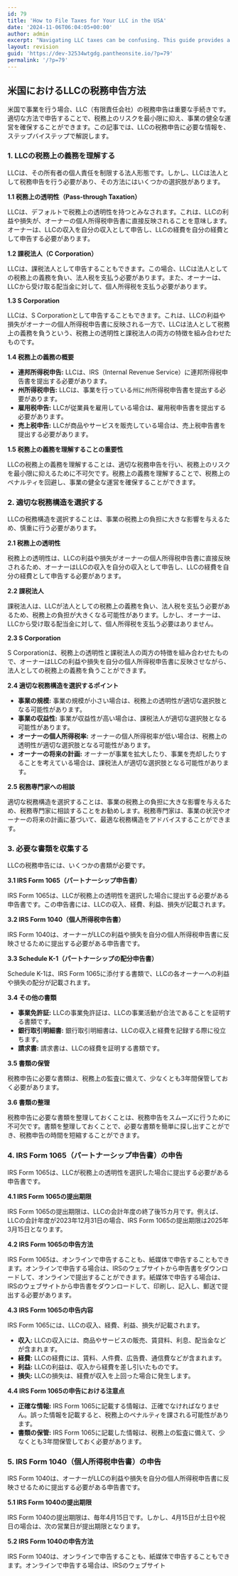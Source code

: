```yaml
---
id: 79
title: 'How to File Taxes for Your LLC in the USA'
date: '2024-11-06T06:04:05+00:00'
author: admin
excerpt: "Navigating LLC taxes can be confusing. This guide provides a comprehensive overview of filing your LLC taxes in the USA, including tax forms, deadlines, and common deductions. Learn how to maximize your tax savings and ensure compliance. \n"
layout: revision
guid: 'https://dev-32534wtgdg.pantheonsite.io/?p=79'
permalink: '/?p=79'
---
```


## 米国におけるLLCの税務申告方法

米国で事業を行う場合、LLC（有限責任会社）の税務申告は重要な手続きです。適切な方法で申告することで、税務上のリスクを最小限に抑え、事業の健全な運営を確保することができます。この記事では、LLCの税務申告に必要な情報を、ステップバイステップで解説します。

### 1. LLCの税務上の義務を理解する

LLCは、その所有者の個人責任を制限する法人形態です。しかし、LLCは法人として税務申告を行う必要があり、その方法にはいくつかの選択肢があります。

**1.1 税務上の透明性（Pass-through Taxation）**

LLCは、デフォルトで税務上の透明性を持つとみなされます。これは、LLCの利益や損失が、オーナーの個人所得税申告書に直接反映されることを意味します。オーナーは、LLCの収入を自分の収入として申告し、LLCの経費を自分の経費として申告する必要があります。

**1.2 課税法人（C Corporation）**

LLCは、課税法人として申告することもできます。この場合、LLCは法人としての税務上の義務を負い、法人税を支払う必要があります。また、オーナーは、LLCから受け取る配当金に対して、個人所得税を支払う必要があります。

**1.3 S Corporation**

LLCは、S Corporationとして申告することもできます。これは、LLCの利益や損失がオーナーの個人所得税申告書に反映される一方で、LLCは法人として税務上の義務を負うという、税務上の透明性と課税法人の両方の特徴を組み合わせたものです。

**1.4 税務上の義務の概要**

- **連邦所得税申告:** LLCは、IRS（Internal Revenue Service）に連邦所得税申告書を提出する必要があります。
- **州所得税申告:** LLCは、事業を行っている州に州所得税申告書を提出する必要があります。
- **雇用税申告:** LLCが従業員を雇用している場合は、雇用税申告書を提出する必要があります。
- **売上税申告:** LLCが商品やサービスを販売している場合は、売上税申告書を提出する必要があります。

**1.5 税務上の義務を理解することの重要性**

LLCの税務上の義務を理解することは、適切な税務申告を行い、税務上のリスクを最小限に抑えるために不可欠です。税務上の義務を理解することで、税務上のペナルティを回避し、事業の健全な運営を確保することができます。

### 2. 適切な税務構造を選択する

LLCの税務構造を選択することは、事業の税務上の負担に大きな影響を与えるため、慎重に行う必要があります。

**2.1 税務上の透明性**

税務上の透明性は、LLCの利益や損失がオーナーの個人所得税申告書に直接反映されるため、オーナーはLLCの収入を自分の収入として申告し、LLCの経費を自分の経費として申告する必要があります。

**2.2 課税法人**

課税法人は、LLCが法人としての税務上の義務を負い、法人税を支払う必要があるため、税務上の負担が大きくなる可能性があります。しかし、オーナーは、LLCから受け取る配当金に対して、個人所得税を支払う必要はありません。

**2.3 S Corporation**

S Corporationは、税務上の透明性と課税法人の両方の特徴を組み合わせたもので、オーナーはLLCの利益や損失を自分の個人所得税申告書に反映させながら、法人としての税務上の義務を負うことができます。

**2.4 適切な税務構造を選択するポイント**

- **事業の規模:** 事業の規模が小さい場合は、税務上の透明性が適切な選択肢となる可能性があります。
- **事業の収益性:** 事業が収益性が高い場合は、課税法人が適切な選択肢となる可能性があります。
- **オーナーの個人所得税率:** オーナーの個人所得税率が低い場合は、税務上の透明性が適切な選択肢となる可能性があります。
- **オーナーの将来の計画:** オーナーが事業を拡大したり、事業を売却したりすることを考えている場合は、課税法人が適切な選択肢となる可能性があります。

**2.5 税務専門家への相談**

適切な税務構造を選択することは、事業の税務上の負担に大きな影響を与えるため、税務専門家に相談することをお勧めします。税務専門家は、事業の状況やオーナーの将来の計画に基づいて、最適な税務構造をアドバイスすることができます。

### 3. 必要な書類を収集する

LLCの税務申告には、いくつかの書類が必要です。

**3.1 IRS Form 1065（パートナーシップ申告書）**

IRS Form 1065は、LLCが税務上の透明性を選択した場合に提出する必要がある申告書です。この申告書には、LLCの収入、経費、利益、損失が記載されます。

**3.2 IRS Form 1040（個人所得税申告書）**

IRS Form 1040は、オーナーがLLCの利益や損失を自分の個人所得税申告書に反映させるために提出する必要がある申告書です。

**3.3 Schedule K-1（パートナーシップの配分申告書）**

Schedule K-1は、IRS Form 1065に添付する書類で、LLCの各オーナーへの利益や損失の配分が記載されます。

**3.4 その他の書類**

- **事業免許証:** LLCの事業免許証は、LLCの事業活動が合法であることを証明する書類です。
- **銀行取引明細書:** 銀行取引明細書は、LLCの収入と経費を記録する際に役立ちます。
- **請求書:** 請求書は、LLCの経費を証明する書類です。

**3.5 書類の保管**

税務申告に必要な書類は、税務上の監査に備えて、少なくとも3年間保管しておく必要があります。

**3.6 書類の整理**

税務申告に必要な書類を整理しておくことは、税務申告をスムーズに行うために不可欠です。書類を整理しておくことで、必要な書類を簡単に探し出すことができ、税務申告の時間を短縮することができます。

### 4. IRS Form 1065（パートナーシップ申告書）の申告

IRS Form 1065は、LLCが税務上の透明性を選択した場合に提出する必要がある申告書です。

**4.1 IRS Form 1065の提出期限**

IRS Form 1065の提出期限は、LLCの会計年度の終了後15カ月です。例えば、LLCの会計年度が2023年12月31日の場合、IRS Form 1065の提出期限は2025年3月15日となります。

**4.2 IRS Form 1065の申告方法**

IRS Form 1065は、オンラインで申告することも、紙媒体で申告することもできます。オンラインで申告する場合は、IRSのウェブサイトから申告書をダウンロードして、オンラインで提出することができます。紙媒体で申告する場合は、IRSのウェブサイトから申告書をダウンロードして、印刷し、記入し、郵送で提出する必要があります。

**4.3 IRS Form 1065の申告内容**

IRS Form 1065には、LLCの収入、経費、利益、損失が記載されます。

- **収入:** LLCの収入には、商品やサービスの販売、賃貸料、利息、配当金などが含まれます。
- **経費:** LLCの経費には、賃料、人件費、広告費、通信費などが含まれます。
- **利益:** LLCの利益は、収入から経費を差し引いたものです。
- **損失:** LLCの損失は、経費が収入を上回った場合に発生します。

**4.4 IRS Form 1065の申告における注意点**

- **正確な情報:** IRS Form 1065に記載する情報は、正確でなければなりません。誤った情報を記載すると、税務上のペナルティを課される可能性があります。
- **書類の保管:** IRS Form 1065に記載した情報は、税務上の監査に備えて、少なくとも3年間保管しておく必要があります。

### 5. IRS Form 1040（個人所得税申告書）の申告

IRS Form 1040は、オーナーがLLCの利益や損失を自分の個人所得税申告書に反映させるために提出する必要がある申告書です。

**5.1 IRS Form 1040の提出期限**

IRS Form 1040の提出期限は、毎年4月15日です。しかし、4月15日が土日や祝日の場合は、次の営業日が提出期限となります。

**5.2 IRS Form 1040の申告方法**

IRS Form 1040は、オンラインで申告することも、紙媒体で申告することもできます。オンラインで申告する場合は、IRSのウェブサイト